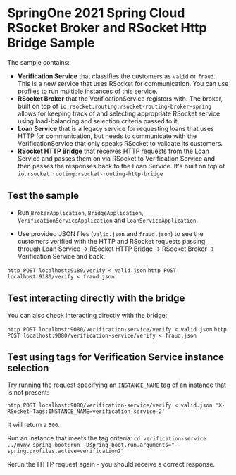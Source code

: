 # SpringOne 2021 Spring Cloud RSocket Broker and RSocket Http Bridge Sample

The sample contains:

- **Verification Service** that classifies the customers as `valid` or `fraud`. This is a
  new service that uses RSocket for communication. You can use profiles to run multiple
  instances of this service.
- **RSocket Broker** that the VerificationService registers with. The broker, built on top
  of `io.rsocket.routing:rsocket-routing-broker-spring` allows for keeping track of and
  selecting appropriate RSocket service using load-balancing and selection criteria passed
  to it.
- **Loan Service** that is a legacy service for requesting loans that uses HTTP for
  communication, but needs to communicate with the VerificationService that only speaks
  RSocket to validate its customers.
- **RSocket HTTP Bridge** that receives HTTP requests from the Loan Service and passes
  them on via RSocket to Verification Service and then passes the responses back to the
  Loan Service. It's built on top of `io.rsocket.routing:rsocket-routing-http-bridge`

## Test the sample

- Run `BrokerApplication`, `BridgeApplication`, `VerificationServiceApplication`
  and `LoanServiceApplication`.

- Use provided JSON files (`valid.json` and `fraud.json`) to see the customers verified
  with the HTTP and RSocket requests passing through Loan Service -> RSocket HTTP Bridge
  -> RSocket Broker -> Verification Service and back.
  
`http POST localhost:9180/verify < valid.json`
`http POST localhost:9180/verify < fraud.json`

## Test interacting directly with the bridge

You can also check interacting directly with the bridge:

`http POST localhost:9080/verification-service/verify < valid.json`
`http POST localhost:9080/verification-service/verify < fraud.json`

## Test using tags for Verification Service instance selection

Try running the request specifying an `INSTANCE_NAME` tag of an instance that is not
present:

`http POST localhost:9080/verification-service/verify < valid.json 'X-RSocket-Tags:INSTANCE_NAME=verification-service-2'
`

It will return a `500`.

Run an instance that meets the tag criteria:
`cd verification-service`
`../mvnw spring-boot:run -Dspring-boot.run.arguments="--spring.profiles.active=verification2"`

Rerun the HTTP request again - you should receive a correct response.

